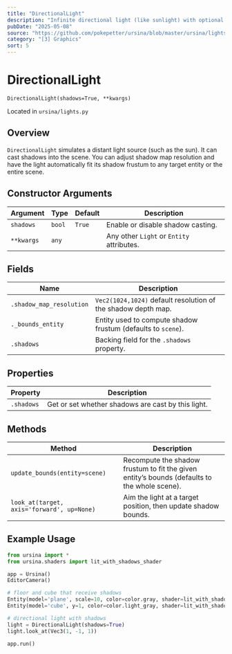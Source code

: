 ```yaml
---
title: "DirectionalLight"
description: "Infinite directional light (like sunlight) with optional shadow casting and automatic shadow‐area fitting."
pubDate: "2025-05-08"
source: "https://github.com/pokepetter/ursina/blob/master/ursina/lights.py"
category: "[3] Graphics"
sort: 5
---
```


# DirectionalLight

`DirectionalLight(shadows=True, **kwargs)`

Located in `ursina/lights.py`

## Overview

`DirectionalLight` simulates a distant light source (such as the sun). It can cast shadows into the scene. You can adjust shadow map resolution and have the light automatically fit its shadow frustum to any target entity or the entire scene.

## Constructor Arguments

| Argument   | Type    | Default | Description                            |
|------------|---------|---------|----------------------------------------|
| `shadows`  | `bool`  | `True`  | Enable or disable shadow casting.     |
| `**kwargs` | `any`   |         | Any other `Light` or `Entity` attributes. |

## Fields

| Name                     | Description                                                      |
|--------------------------|------------------------------------------------------------------|
| `.shadow_map_resolution` | `Vec2(1024,1024)` default resolution of the shadow depth map.   |
| `._bounds_entity`        | Entity used to compute shadow frustum (defaults to `scene`).     |
| `.shadows`               | Backing field for the `.shadows` property.                       |

## Properties

| Property    | Description                                       |
|-------------|---------------------------------------------------|
| `.shadows`  | Get or set whether shadows are cast by this light.|

## Methods

| Method                                | Description                                                                                  |
|---------------------------------------|----------------------------------------------------------------------------------------------|
| `update_bounds(entity=scene)`         | Recompute the shadow frustum to fit the given entity’s bounds (defaults to the whole scene).|
| `look_at(target, axis='forward', up=None)` | Aim the light at a target position, then update shadow bounds.                        |

## Example Usage

```python
from ursina import *
from ursina.shaders import lit_with_shadows_shader

app = Ursina()
EditorCamera()

# floor and cube that receive shadows
Entity(model='plane', scale=10, color=color.gray, shader=lit_with_shadows_shader)
Entity(model='cube', y=1, color=color.light_gray, shader=lit_with_shadows_shader)

# directional light with shadows
light = DirectionalLight(shadows=True)
light.look_at(Vec3(1, -1, 1))

app.run()
```